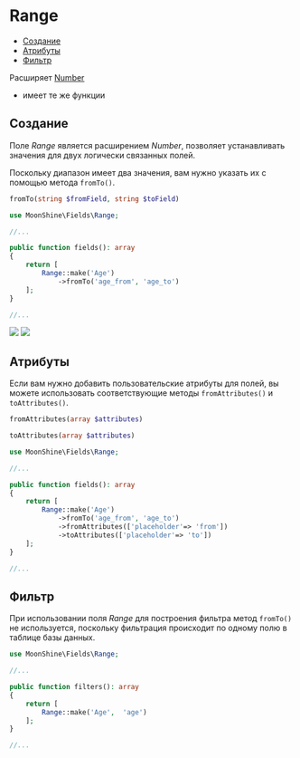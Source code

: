 # Range

- [Создание](#make)
- [Атрибуты](#attributes)
- [Фильтр](#filter)

Расширяет [Number](/docs/{{version}}/fields/number) 
* имеет те же функции

<a name="make"></a>
## Создание

Поле _Range_ является расширением _Number_, позволяет устанавливать значения для двух логически связанных полей.

Поскольку диапазон имеет два значения, вам нужно указать их с помощью метода `fromTo()`.

```php
fromTo(string $fromField, string $toField)
```

```php
use MoonShine\Fields\Range;

//...

public function fields(): array
{
    return [
        Range::make('Age')
            ->fromTo('age_from', 'age_to')
    ];
}

//...
```

![](https://moonshine-laravel.com/screenshots/range.png) ![](https://moonshine-laravel.com/screenshots/range_dark.png)

<a name="attributes"></a>
## Атрибуты

Если вам нужно добавить пользовательские атрибуты для полей, вы можете использовать соответствующие методы `fromAttributes()` и `toAttributes()`.

```php
fromAttributes(array $attributes)
```

```php
toAttributes(array $attributes)
```

```php
use MoonShine\Fields\Range;

//...

public function fields(): array
{
    return [
        Range::make('Age')
            ->fromTo('age_from', 'age_to')
            ->fromAttributes(['placeholder'=> 'from'])
            ->toAttributes(['placeholder'=> 'to'])
    ];
}

//...
```

<a name="filter"></a>
## Фильтр

При использовании поля _Range_ для построения фильтра метод `fromTo()` не используется, поскольку фильтрация происходит по одному полю в таблице базы данных.

```php
use MoonShine\Fields\Range;

//...

public function filters(): array
{
    return [
        Range::make('Age',  'age')
    ];
}

//...
```
